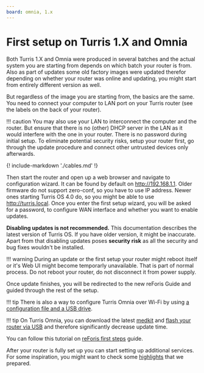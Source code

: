 ```yaml
---
board: omnia, 1.x
---
```

# First setup on Turris 1.X and Omnia

Both Turris 1.X and Omnia were produced in several batches and the actual
system you are starting from depends on which batch your router is from.
Also as part of updates some old factory images were updated therefor depending
on whether your router was online and updating, you might start from entirely
different version as well.

But regardless of the image you are starting from, the basics are the same.
You need to connect your computer to LAN port on your Turris router (see the
labels on the back of your router).

!!! caution
    You may also use your LAN to interconnect the computer and the router.
    But ensure that there is no (other) DHCP server in the LAN as it would
    interfere with the one in your router. There is no password during
    initial setup. To eliminate potential security risks, setup your router
    first, go through the update procedure and connect other untrusted devices
    only afterwards.

{! include-markdown './cables.md' !}

Then start the router and open up a web browser and navigate to configuration
wizard. It can be found by default on <http://192.168.1.1>. Older firmware do
not support zero-conf, so you have to use IP address. Newer ones starting
Turris OS 4.0 do, so you might be able to use <http://turris.local>. Once you
enter the first setup wizard, you will be asked for a password, to configure
WAN interface and whether you want to enable updates.

**Disabling updates is not recommended.** This documentation describes the
latest version of Turris OS. If you have older version, it might be inaccurate.
Apart from that disabling updates poses **security risk** as all the security
and bug fixes wouldn't be installed.

!!! warning
    During an update or the first setup your router might reboot itself or it's
    Web UI might become temporarly unavailable. That is part of normal process.
    Do not reboot your router, do not disconnect it from power supply.

Once update finishes, you will be redirected to the new reForis Guide and
guided through the rest of the setup.

!!! tip
	There is also a way to configure Turris Omnia over Wi-Fi by using
	[a configuration file and a USB drive](./ethernetless.md).

!!! tip
    On Turris Omnia, you can download the latest
    [medkit](https://repo.turris.cz/hbs/medkit/omnia-medkit-latest.tar.gz) and
    [flash your router via USB](../../hw/omnia/rescue-modes.md#re-flash-router)
    and therefore significantly decrease update time.

You can follow this tutorial on
[reForis first steps](../reforis/guide/index.md) guide.

After your router is fully set up you can start setting up additional services.
For some inspiration, you might want to check some
[highlights](../highlights.md) that we prepared.
